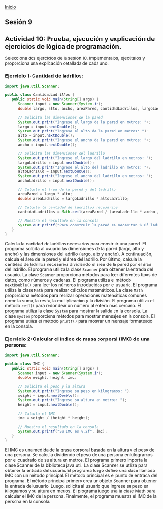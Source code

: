 <!-- No borrar o modificar -->
[Inicio](./index.md)

## Sesión 9 

<!-- Su documentación aquí -->
## Actividad 10: Prueba, ejecución y explicación de ejercicios de lógica de programación.

Selecciona dos ejercicios de la sesión 10, impleméntalos, ejecútalos y proporciona una explicación detallada de cada uno.

### Ejercicio 1: Cantidad de ladrillos:

```java
import java.util.Scanner;

public class CantidadLadrillos {
   public static void main(String[] args) {
      Scanner input = new Scanner(System.in);
      double largo, alto, ancho, areaPared, cantidadLadrillos, largoLadrillo, altoLadrillo, anchoLadrillo;
      
      // Solicita las dimensiones de la pared
      System.out.print("Ingrese el largo de la pared en metros: ");
      largo = input.nextDouble();
      System.out.print("Ingrese el alto de la pared en metros: ");
      alto = input.nextDouble();
      System.out.print("Ingrese el ancho de la pared en metros: ");
      ancho = input.nextDouble();

      // Solicita las dimensiones del ladrillo
      System.out.print("Ingrese el largo del ladrillo en metros: ");
      largoLadrillo = input.nextDouble();
      System.out.print("Ingrese el alto del ladrillo en metros: ");
      altoLadrillo = input.nextDouble();
      System.out.print("Ingrese el ancho del ladrillo en metros: ");
      anchoLadrillo = input.nextDouble();

      // Calcula el área de la pared y del ladrillo
      areaPared = largo * alto;
      double areaLadrillo = largoLadrillo * altoLadrillo;

      // Calcula la cantidad de ladrillos necesarios
      cantidadLadrillos = Math.ceil(areaPared / (areaLadrillo * ancho / anchoLadrillo));

      // Muestra el resultado en la consola
      System.out.printf("Para construir la pared se necesitan %.0f ladrillos.", cantidadLadrillos);
   }
}
```
Calcula la cantidad de ladrillos necesarios para construir una pared. El programa solicita al usuario las dimensiones de la pared (largo, alto y ancho) y las dimensiones del ladrillo (largo, alto y ancho). A continuación, calcula el área de la pared y el área del ladrillo. Por último, calcula la cantidad de ladrillos necesarios dividiendo el área de la pared por el área del ladrillo.
El programa utiliza la clase `Scanner` para obtener la entrada del usuario. La clase `Scanner` proporciona métodos para leer diferentes tipos de datos, como números y cadenas. El programa utiliza el método `nextDouble()` para leer los números introducidos por el usuario.
El programa utiliza la clase `Math` para realizar cálculos matemáticos. La clase `Math` proporciona métodos para realizar operaciones matemáticas comunes, como la suma, la resta, la multiplicación y la división. El programa utiliza el método `ceil()` para redondear un número al entero más cercano.
El programa utiliza la clase `System` para mostrar la salida en la consola. La clase `System` proporciona métodos para mostrar mensajes en la consola. El programa utiliza el método `printf()` para mostrar un mensaje formateado en la consola.


### Ejercicio 2: Calcular el índice de masa corporal (IMC) de una persona:

```java
import java.util.Scanner;

public class IMC {
   public static void main(String[] args) {
      Scanner input = new Scanner(System.in);
      double weight, height, imc;
      
      // Solicita el peso y la altura
      System.out.print("Ingrese su peso en kilogramos: ");
      weight = input.nextDouble();
      System.out.print("Ingrese su altura en metros: ");
      height = input.nextDouble();

      // Calcula el IMC
      imc = weight / (height * height);

      // Muestra el resultado en la consola
      System.out.printf("Su IMC es %.2f", imc);
   }
}
```
El IMC es una medida de la grasa corporal basada en la altura y el peso de una persona. Se calcula dividiendo el peso de una persona en kilogramos por el cuadrado de su altura en metros.
El programa primero importa la clase Scanner de la biblioteca java.util. La clase Scanner se utiliza para obtener la entrada del usuario. El programa luego define una clase llamada IMC con un método principal. El método principal es el punto de entrada del programa.
El método principal primero crea un objeto Scanner para obtener la entrada del usuario. Luego, solicita al usuario que ingrese su peso en kilogramos y su altura en metros. El programa luego usa la clase Math para calcular el IMC de la persona. Finalmente, el programa muestra el IMC de la persona en la consola.



